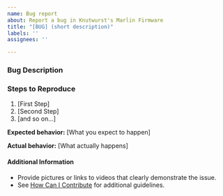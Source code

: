 ```yaml
---
name: Bug report
about: Report a bug in Knutwurst's Marlin Firmware
title: "[BUG] (short description)"
labels: ''
assignees: ''

---
```


<!--

Have you read all Wiki articles in cluding the FAQ?
https://github.com/knutwurst/Marlin-2-0-x-Anycubic-i3-MEGA-S/wiki

Do you want to ask a question? Are you looking for support? Please don't post here. Instead please use one of the support links at https://github.com/knutwurst/Marlin-2-0-x-Anycubic-i3-MEGA-S/issues/new/choose

-->

### Bug Description

<!-- Description of the bug -->

### Steps to Reproduce

<!-- Please describe the steps needed to reproduce the issue -->

1. [First Step]
2. [Second Step]
3. [and so on...]

**Expected behavior:** [What you expect to happen]

**Actual behavior:** [What actually happens]

#### Additional Information

* Provide pictures or links to videos that clearly demonstrate the issue.
* See [How Can I Contribute](#how-can-i-contribute) for additional guidelines.
